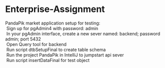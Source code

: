 # Enterprise-Assignment
PandaPik market application setup for testing:  
&nbsp;Sign up for pgAdmin4 with password: admin  
&nbsp;In your pgAdmin interface, create a new sever named: backend; password admin; port 5432  
&nbsp;Open Query tool for backend  
&nbsp;Run script dtbSetupFinal to create table schema  
&nbsp;Run the project PandaPik in IntelliJ to jumpstart api sever  
&nbsp;Run script insertDataFinal for test object  
